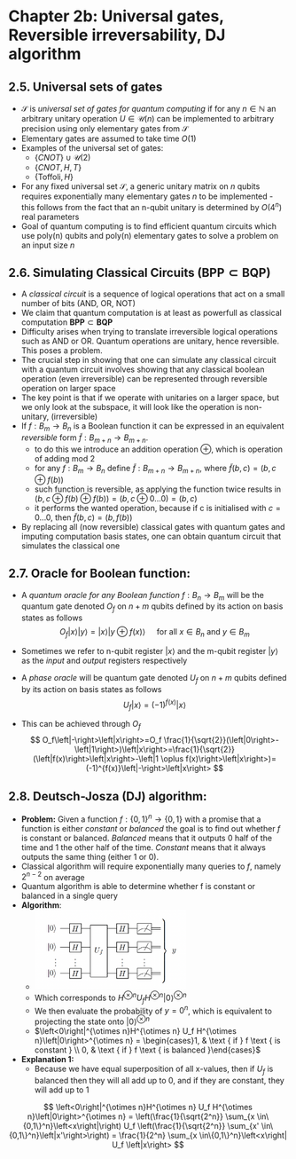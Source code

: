 # Chapter 2b: Universal gates, Reversible irreversability, DJ algorithm

## 2.5. Universal sets of gates
- $\mathcal{S}$ is _universal set of gates for quantum computing_ if for any $n \in \mathbb{N}$ an arbitrary unitary operation $U \in \mathcal{U}(n)$ can be implemented to arbitrary precision using only elementary gates from $\mathcal{S}$
- Elementary gates are assumed to take time $O(1)$
- Examples of the universal set of gates:
    - $\{CNOT\} \cup \mathcal{U}(2)$
    - $\{CNOT, H, T\}$
    - $\{\text{Toffoli}, H\}$
- For any fixed universal set $\mathcal{S}$, a generic unitary matrix on _n_ qubits requires exponentially many elementary gates _n_ to be implemented - this follows from the fact that an n-qubit unitary is determined by $O(4^n)$ real parameters
- Goal of quantum computing is to find efficient quantum circuits which use poly(n) qubits and poly(n) elementary gates to solve a problem on an input size _n_

## 2.6. Simulating Classical Circuits $\left(\mathbf{B P P} \subset \mathbf{B Q P}\right)$
- A _classical circuit_ is a sequence of logical operations that act on a small number of bits (AND, OR, NOT)
- We claim that quantum computation is at least as powerfull as classical computation $\mathbf{B P P} \subset \mathbf{B Q P}$
- Difficulty arises when trying to translate irreversible logical operations such as AND or OR. Quantum operations are unitary, hence reversible. This poses a problem.
- The crucial step in showing that one can simulate any classical circuit with a quantum circuit involves showing that any classical boolean operation (even irreversible) can be represented through reversible operation on larger space
- The key point is that if we operate with unitaries on a larger space, but we only look at the subspace, it will look like the operation is non-unitary, (irreversible)
- If $f: B_m \rightarrow B_n$ is a Boolean function it can be expressed in an equivalent _reversible_ form $\tilde{f}: B_{m+n} \rightarrow B_{m+n}$.
    - to do this we introduce an addition operation $\oplus$, which is operation of adding mod 2
    - for any $f: B_m \rightarrow B_n$ define $\tilde{f}:B_{m+n}\rightarrow B_{m+n}$, where $\tilde{f}(b, c)=(b, c \oplus f(b))$
    - such function is reversible, as applying the function twice results in $(b, c \oplus f(b) \oplus f(b)) = (b, c \oplus 0...0) = (b, c)$
    - it performs the wanted operation, because if c is initialised with $c=0...0$, then $\tilde{f}(b, c) = (b, f(b))$
- By replacing all (now reversible) classical gates with quantum gates and imputing computation basis states, one can obtain quantum circuit that simulates the classical one 

## 2.7. Oracle for Boolean function:
- A _quantum oracle for any Boolean function_ $f:B_n\rightarrow B_m$ will be the quantum gate denoted $O_f$ on $n+m$ qubits defined by its action on basis states as follows 
$$
O_f\left|x\right>\left|y\right>=\left|x\right>\left|y \oplus f(x)\right> \quad \text { for all } x \in B_n \text { and } y \in B_m
$$
- Sometimes we refer to n-qubit register $\left|x\right>$ and the m-qubit register $\left|y\right>$ as the _input_ and _output_ registers respectively
- A _phase oracle_ will be quantum gate denoted $U_f$ on $n+m$ qubits defined by its action on basis states as follows 
$$
U_f\left|x\right>=(-1)^{f(x)}\left|x\right>
$$

- This can be achieved through $O_f$
$$
O_f\left|-\right>\left|x\right>=O_f \frac{1}{\sqrt{2}}(\left|0\right>-\left|1\right>)\left|x\right>=\frac{1}{\sqrt{2}}(\left|f(x)\right>\left|x\right>-\left|1 \oplus f(x)\right>\left|x\right>)=(-1)^{f(x)}\left|-\right>\left|x\right>
$$

## 2.8. Deutsch-Josza (DJ) algorithm:
- **Problem:** Given a function $f : \{0,1\}^n \rightarrow \{0, 1\}$ with a promise that a function is either _constant_ or _balanced_ the goal is to find out whether $f$ is constant or balanced. _Balanced_ means that it outputs 0 half of the time and 1 the other half of the time. _Constant_ means that it always outputs the same thing (either 1 or 0).
- Classical algorithm will require exponentially many queries to $f$, namely $2^{n-2}$ on average
- Quantum algorithm is able to determine whether f is constant or balanced in a single query
- **Algorithm**:
    - <img src="DJ_algorithm.png" alt="drawing" width="60%"/>
    - Which corresponds to $H^{\otimes n} U_f H^{\otimes n}\left|0\right>^{\otimes n}$
    - We then evaluate the probability of $y = 0^n$, which is equivalent to projecting the state onto $\left|0\right>^{\otimes n}$
    - $\left<0\right|^{\otimes n}H^{\otimes n} U_f H^{\otimes n}\left|0\right>^{\otimes n} = \begin{cases}1, & \text { if } f \text { is constant } \\ 0, & \text { if } f \text { is balanced }\end{cases}$ 
- **Explanation 1:**
    - Because we have equal superposition of all x-values, then if $U_f$ is balanced then they will all add up to 0, and if they are constant, they will add up to 1

$$
\left<0\right|^{\otimes n}H^{\otimes n} U_f H^{\otimes n}\left|0\right>^{\otimes n} = \left(\frac{1}{\sqrt{2^n}} \sum_{x \in\{0,1\}^n}\left<x\right|\right) U_f \left(\frac{1}{\sqrt{2^n}} \sum_{x' \in\{0,1\}^n}\left|x'\right>\right) = \frac{1}{2^n} \sum_{x \in\{0,1\}^n}\left<x\right| U_f \left|x\right>
$$

    

